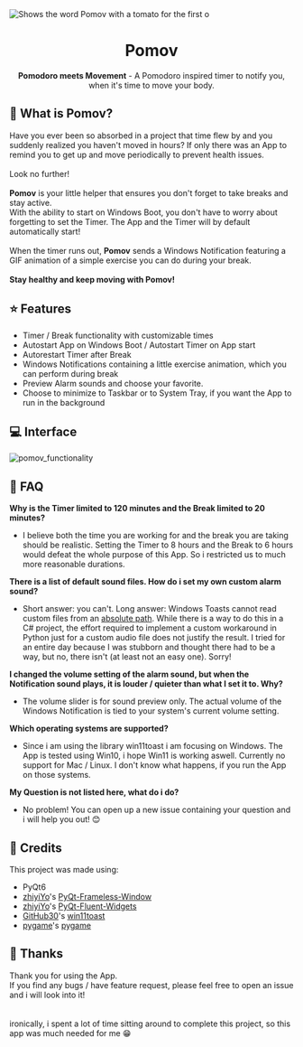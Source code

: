 <picture>
  <source media="(prefers-color-scheme: dark)" srcset="https://github.com/kfliemann/pomov/assets/39403385/bd9f84d4-cbca-4f4a-9ad3-f4d08ecc3aec">
  <source media="(prefers-color-scheme: light)" srcset="https://github.com/kfliemann/pomov/assets/39403385/1cbd415d-da02-429a-af9a-0fc274261ba0">
  <img alt="Shows the word Pomov with a tomato for the first o" src="https://github.com/kfliemann/pomov/assets/39403385/1cbd415d-da02-429a-af9a-0fc274261ba0">
</picture>
<div align="center">

# Pomov
<b>Pomodoro meets Movement</b> - A Pomodoro inspired timer to notify you, when it's time to move your body.
</div>
        
## 🍅 What is Pomov? 
Have you ever been so absorbed in a project that time flew by and you suddenly realized you haven't moved in hours? If only there was an App to remind you to get up and move periodically to prevent health issues.<br><br>
Look no further!<br><br>
**Pomov** is your little helper that ensures you don't forget to take breaks and stay active.<br>
With the ability to start on Windows Boot, you don't have to worry about forgetting to set the Timer. The App and the Timer will by default automatically start!<br><br>
When the timer runs out, <b>Pomov</b> sends a Windows Notification featuring a GIF animation of a simple exercise you can do during your break.<br><br>
**Stay healthy and keep moving with Pomov!**

## ⭐ Features
* Timer / Break functionality with customizable times
* Autostart App on Windows Boot / Autostart Timer on App start
* Autorestart Timer after Break
* Windows Notifications containing a little exercise animation, which you can perform during break
* Preview Alarm sounds and choose your favorite.
* Choose to minimize to Taskbar or to System Tray, if you want the App to run in the background

## 💻 Interface  
![pomov_functionality](https://github.com/kfliemann/pomov/assets/39403385/57e76ce3-5460-4b72-8602-ed5cede75263)

## 💬 FAQ
**Why is the Timer limited to 120 minutes and the Break limited to 20 minutes?**
- I believe both the time you are working for and the break you are taking should be realistic. Setting the Timer to 8 hours and the Break to 6 hours would defeat the whole purpose of this App. So i restricted us to much more reasonable durations.

**There is a list of default sound files. How do i set my own custom alarm sound?**
- Short answer: you can't. Long answer: Windows Toasts cannot read custom files from an [absolute path](https://github.com/MicrosoftDocs/windows-dev-docs/issues/1593#issuecomment-483412701). While there is a way to do this in a C# project, the effort required to implement a custom workaround in Python just for a custom audio file does not justify the result. I tried for an entire day because I was stubborn and thought there had to be a way, but no, there isn't (at least not an easy one). Sorry!

**I changed the volume setting of the alarm sound, but when the Notification sound plays, it is louder / quieter than what I set it to. Why?**
- The volume slider is for sound preview only. The actual volume of the Windows Notification is tied to your system's current volume setting.

**Which operating systems are supported?**
- Since i am using the library win11toast i am focusing on Windows. The App is tested using Win10, i hope Win11 is working aswell. Currently no support for Mac / Linux. I don't know what happens, if you run the App on those systems. 

**My Question is not listed here, what do i do?**
- No problem! You can open up a new issue containing your question and i will help you out! 😊

## 🙏 Credits
This project was made using:<br>
- PyQt6
- [zhiyiYo](https://github.com/zhiyiYo)'s [PyQt-Frameless-Window](https://github.com/zhiyiYo/PyQt-Frameless-Window)
- [zhiyiYo](https://github.com/zhiyiYo)'s [PyQt-Fluent-Widgets](https://github.com/zhiyiYo/PyQt-Fluent-Widgets)
- [GitHub30](https://github.com/GitHub30)'s [win11toast](https://github.com/GitHub30/win11toast)
- [pygame](https://github.com/pygame)'s [pygame](https://github.com/pygame/pygame)

## 💖 Thanks
Thank you for using the App.<br>
If you find any bugs / have feature request, please feel free to open an issue and i will look into it!
<br><br><br>
ironically, i spent a lot of time sitting around to complete this project, so this app was much needed for me 😁
